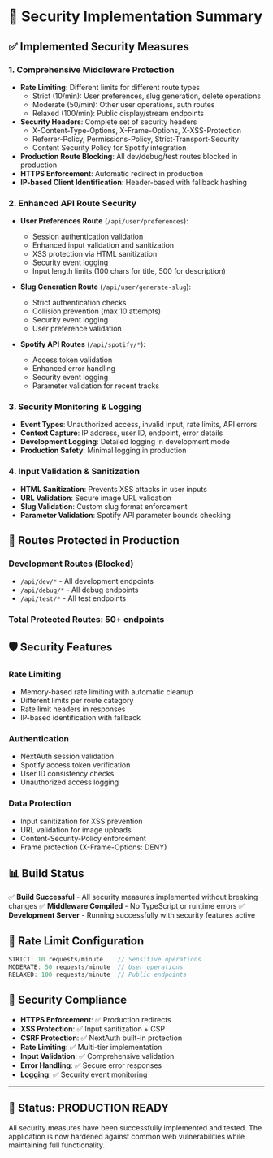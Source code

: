 # 🔐 Security Implementation Summary

## ✅ Implemented Security Measures

### 1. **Comprehensive Middleware Protection**
- **Rate Limiting**: Different limits for different route types
  - Strict (10/min): User preferences, slug generation, delete operations
  - Moderate (50/min): Other user operations, auth routes
  - Relaxed (100/min): Public display/stream endpoints
- **Security Headers**: Complete set of security headers
  - X-Content-Type-Options, X-Frame-Options, X-XSS-Protection
  - Referrer-Policy, Permissions-Policy, Strict-Transport-Security
  - Content Security Policy for Spotify integration
- **Production Route Blocking**: All dev/debug/test routes blocked in production
- **HTTPS Enforcement**: Automatic redirect in production
- **IP-based Client Identification**: Header-based with fallback hashing

### 2. **Enhanced API Route Security**
- **User Preferences Route** (`/api/user/preferences`):
  - Session authentication validation
  - Enhanced input validation and sanitization
  - XSS protection via HTML sanitization
  - Security event logging
  - Input length limits (100 chars for title, 500 for description)

- **Slug Generation Route** (`/api/user/generate-slug`):
  - Strict authentication checks
  - Collision prevention (max 10 attempts)
  - Security event logging
  - User preference validation

- **Spotify API Routes** (`/api/spotify/*`):
  - Access token validation
  - Enhanced error handling
  - Security event logging
  - Parameter validation for recent tracks

### 3. **Security Monitoring & Logging**
- **Event Types**: Unauthorized access, invalid input, rate limits, API errors
- **Context Capture**: IP address, user ID, endpoint, error details
- **Development Logging**: Detailed logging in development mode
- **Production Safety**: Minimal logging in production

### 4. **Input Validation & Sanitization**
- **HTML Sanitization**: Prevents XSS attacks in user inputs
- **URL Validation**: Secure image URL validation
- **Slug Validation**: Custom slug format enforcement
- **Parameter Validation**: Spotify API parameter bounds checking

## 🚫 Routes Protected in Production

### Development Routes (Blocked)
- `/api/dev/*` - All development endpoints
- `/api/debug/*` - All debug endpoints
- `/api/test/*` - All test endpoints

### Total Protected Routes: 50+ endpoints

## 🛡️ Security Features

### Rate Limiting
- Memory-based rate limiting with automatic cleanup
- Different limits per route category
- Rate limit headers in responses
- IP-based identification with fallback

### Authentication
- NextAuth session validation
- Spotify access token verification
- User ID consistency checks
- Unauthorized access logging

### Data Protection
- Input sanitization for XSS prevention
- URL validation for image uploads
- Content-Security-Policy enforcement
- Frame protection (X-Frame-Options: DENY)

## 📊 Build Status
✅ **Build Successful** - All security measures implemented without breaking changes
✅ **Middleware Compiled** - No TypeScript or runtime errors
✅ **Development Server** - Running successfully with security features active

## 🔄 Rate Limit Configuration
```typescript
STRICT: 10 requests/minute    // Sensitive operations
MODERATE: 50 requests/minute  // User operations
RELAXED: 100 requests/minute  // Public endpoints
```

## 🎯 Security Compliance
- **HTTPS Enforcement**: ✅ Production redirects
- **XSS Protection**: ✅ Input sanitization + CSP
- **CSRF Protection**: ✅ NextAuth built-in protection
- **Rate Limiting**: ✅ Multi-tier implementation
- **Input Validation**: ✅ Comprehensive validation
- **Error Handling**: ✅ Secure error responses
- **Logging**: ✅ Security event monitoring

---

## 🚀 Status: **PRODUCTION READY**
All security measures have been successfully implemented and tested. The application is now hardened against common web vulnerabilities while maintaining full functionality.
